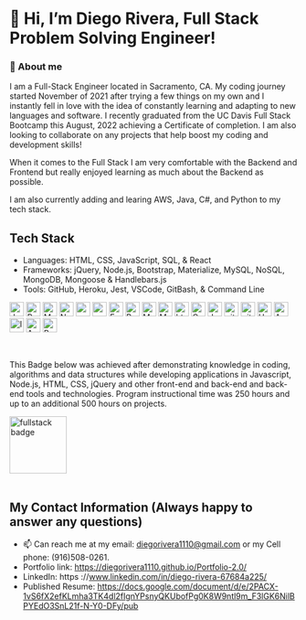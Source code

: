 # 👋 Hi, I’m Diego Rivera, Full Stack Problem Solving Engineer!

### 👀 About me
 I am a Full-Stack Engineer located in Sacramento, CA. My coding journey started November of 2021 after trying a few things on my own and I instantly fell in love with the idea of constantly learning and adapting to new languages and software. 
 I recently graduated from the UC Davis Full Stack Bootcamp this August, 2022 achieving a Certificate of completion.
 I am also looking to collaborate on any projects that help boost my coding and development skills!
 
 When it comes to the Full Stack I am very comfortable with the Backend and Frontend but really enjoyed learning as much about the Backend as possible. 
 
 I am also currently adding and learing AWS, Java, C#, and Python to my tech stack. 

 ## Tech Stack
 - Languages: HTML, CSS, JavaScript, SQL, & React
 - Frameworks: jQuery, Node.js, Bootstrap, Materialize, MySQL, NoSQL, MongoDB, Mongoose & Handlebars.js
 - Tools: GitHub, Heroku, Jest, VSCode, GitBash, & Command Line
<p>
<img alt="Javascript" src="https://img.shields.io/badge/JavaScript-323330?style=for-the-badge&logo=javascript&logoColor=F7DF1E"  height="25px"/>
<img alt="React" src="https://img.shields.io/badge/React-20232A?style=for-the-badge&logo=react&logoColor=61DAFB" height="25px"/>
<img alt="MongoDB" src="https://img.shields.io/badge/-MongoDB-13aa52?style=flat-square&logo=mongodb&logoColor=white"  height="25px"/>
<img alt="Nodejs" src="https://img.shields.io/badge/-Nodejs-43853d?style=flat-square&logo=Node.js&logoColor=white"  height="25px"/>
<img alt="npm" src="https://img.shields.io/badge/NPM-%23000000.svg?style=for-the-badge&logo=npm&logoColor=white" height="25px"/>
<img alt="redux" src="https://img.shields.io/badge/-Redux-764ABC?style=flat-square&logo=redux&logoColor=white" height="25px"/>
 <img alt="Express" src="https://img.shields.io/badge/express.js-%23404d59.svg?style=for-the-badge&logo=express&logoColor=%2361DAFB" height="25px"/>
 <img alt="Bootstrap" src="https://img.shields.io/badge/Bootstrap-563D7C?style=for-the-badge&logo=bootstrap&logoColor=white" height="25px"/>
<img alt="Material UI" src="https://img.shields.io/badge/Material--UI-0081CB?style=for-the-badge&logo=material-ui&logoColor=white" height="25px"/>
<img alt="Markdown" src="https://img.shields.io/badge/Markdown-000000?style=for-the-badge&logo=markdown&logoColor=white"  height="25px"/>
<img alt="html5" src="https://img.shields.io/badge/HTML5-E34F26?style=for-the-badge&logo=html5&logoColor=white" height="25px"/>
<img alt="Css3" src="https://img.shields.io/badge/CSS3-1572B6?style=for-the-badge&logo=css3&logoColor=white" height="25px"/>
<img alt="Jquery" src="https://img.shields.io/badge/jquery-%230769AD.svg?style=for-the-badge&logo=jquery&logoColor=white" height="25px"/>
<img alt="git" src="https://img.shields.io/badge/-Git-F05032?style=flat-square&logo=git&logoColor=white" height="25px"/>
<img alt="github actions" src="https://img.shields.io/badge/-Github_Actions-2088FF?style=flat-square&logo=github-actions&logoColor=white" height="25px"/>
<img alt="Heroku" src="https://img.shields.io/badge/-Heroku-430098?style=flat-square&logo=heroku&logoColor=white" height="25px"/>
<img alt="Amazon DynamoDB" src="https://img.shields.io/badge/Amazon%20DynamoDB-4053D6?style=for-the-badge&logo=Amazon%20DynamoDB&logoColor=white" height="25px"/>
 <img alt="Insomnia" src="https://img.shields.io/badge/Insomnia-black?style=for-the-badge&logo=insomnia&logoColor=5849BE" height="25px"/>
 <img alt="AWS" src="https://img.shields.io/badge/AWS-%23FF9900.svg?style=for-the-badge&logo=amazon-aws&logoColor=white" height="25px"/>
 <img alt="Python" src="https://img.shields.io/badge/python-3670A0?style=for-the-badge&logo=python&logoColor=ffdd54" height="25px" />
 
</p>

</br>
<p>This Badge below was achieved after demonstrating knowledge in coding, algorithms and data structures while developing applications in Javascript, Node.js, HTML, CSS, jQuery and other front-end and back-end and back-end tools and technologies. Program instructional time was 250 hours and up to an additional 500 hours on projects.
</p>
<img alt="fullstack badge" src="https://images.credly.com/size/680x680/images/34ed800e-c8af-4d98-b021-084ecba9a4c8/57a60c55aa1688312be5b60e7a9d2834.png" height="100px"/>
</br>
</br>


## My Contact Information (Always happy to answer any questions)
- 📫 Can reach me at my email: diegorivera1110@gmail.com or my Cell phone: (916)508-0261.
- Portfolio link: https://diegorivera1110.github.io/Portfolio-2.0/
- LinkedIn: https ://www.linkedin.com/in/diego-rivera-67684a225/
- Published Resume: https://docs.google.com/document/d/e/2PACX-1vS6fX2efKLmha3TK4dl2fIgnYPsnyQKUbofPg0K8W9ntl9m_F3lGK6NilBPYEdO3SnL21f-N-Y0-DFy/pub
<!---
Diegorivera1110/Diegorivera1110 is a ✨ special ✨ repository because its `README.md` (this file) appears on your GitHub profile.
You can click the Preview link to take a look at your changes.
--->


